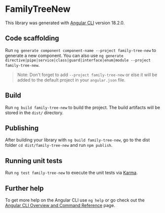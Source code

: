 # FamilyTreeNew

This library was generated with [Angular CLI](https://github.com/angular/angular-cli) version 18.2.0.

## Code scaffolding

Run `ng generate component component-name --project family-tree-new` to generate a new component. You can also use `ng generate directive|pipe|service|class|guard|interface|enum|module --project family-tree-new`.
> Note: Don't forget to add `--project family-tree-new` or else it will be added to the default project in your `angular.json` file. 

## Build

Run `ng build family-tree-new` to build the project. The build artifacts will be stored in the `dist/` directory.

## Publishing

After building your library with `ng build family-tree-new`, go to the dist folder `cd dist/family-tree-new` and run `npm publish`.

## Running unit tests

Run `ng test family-tree-new` to execute the unit tests via [Karma](https://karma-runner.github.io).

## Further help

To get more help on the Angular CLI use `ng help` or go check out the [Angular CLI Overview and Command Reference](https://angular.dev/tools/cli) page.
